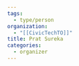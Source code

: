 ```yaml
---
tags:
  - type/person
organization:
  - "[[CivicTechTO]]"
title: Prat Sureka
categories:
  - organizer
---
```

